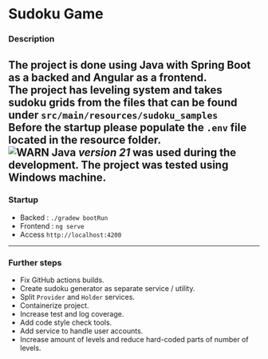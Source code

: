 # Sudoku Game

### Description
The project is done using Java with Spring Boot as a backed and Angular as a frontend.  
The project has leveling system and takes sudoku grids from the files that can be found under `src/main/resources/sudoku_samples`  
Before the startup please populate the `.env` file located in the resource folder.  
![WARN](https://placehold.co/15x15/ff9966/ff9966.png) Java _version 21_ was used during the development. The project was tested using Windows machine.
---

### Startup

- Backed : `./gradew bootRun`
- Frontend : `ng serve`
- Access `http://localhost:4200`

---

### Further steps

- Fix GitHub actions builds.
- Create sudoku generator as separate service / utility.
- Split `Provider` and `Holder` services.
- Containerize project.
- Increase test and log coverage. 
- Add code style check tools.
- Add service to handle user accounts.
- Increase amount of levels and reduce hard-coded parts of number of levels.
